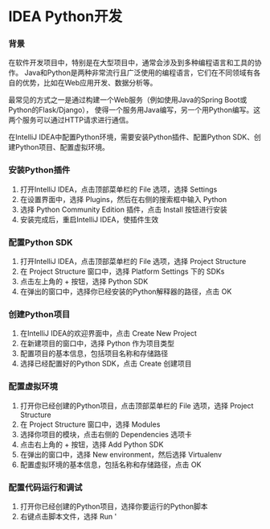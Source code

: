 # IDEA Python开发

### 背景
在软件开发项目中，特别是在大型项目中，通常会涉及到多种编程语言和工具的协作。
Java和Python是两种非常流行且广泛使用的编程语言，它们在不同领域有各自的优势，比如在Web应用开发、数据分析等。

最常见的方式之一是通过构建一个Web服务（例如使用Java的Spring Boot或Python的Flask/Django），
使得一个服务用Java编写，另一个用Python编写。这两个服务可以通过HTTP请求进行通信。

在IntelliJ IDEA中配置Python环境，需要安装Python插件、配置Python SDK、创建Python项目、配置虚拟环境。

### 安装Python插件

1. 打开IntelliJ IDEA，点击顶部菜单栏的 File 选项，选择 Settings
2. 在设置界面中，选择 Plugins，然后在右侧的搜索框中输入 Python
3. 选择 Python Community Edition 插件，点击 Install 按钮进行安装
4. 安装完成后，重启IntelliJ IDEA，使插件生效

### 配置Python SDK

1. 打开IntelliJ IDEA，点击顶部菜单栏的 File 选项，选择 Project Structure
2. 在 Project Structure 窗口中，选择 Platform Settings 下的 SDKs
3. 点击左上角的 + 按钮，选择 Python SDK
4. 在弹出的窗口中，选择你已经安装的Python解释器的路径，点击 OK

### 创建Python项目

1. 在IntelliJ IDEA的欢迎界面中，点击 Create New Project
2. 在新建项目的窗口中，选择 Python 作为项目类型
3. 配置项目的基本信息，包括项目名称和存储路径
4. 选择已经配置好的Python SDK，点击 Create 创建项目

### 配置虚拟环境

1. 打开你已经创建的Python项目，点击顶部菜单栏的 File 选项，选择 Project Structure
2. 在 Project Structure 窗口中，选择 Modules
3. 选择你项目的模块，点击右侧的 Dependencies 选项卡
4. 点击右上角的 + 按钮，选择 Add Python SDK
5. 在弹出的窗口中，选择 New environment，然后选择 Virtualenv
6. 配置虚拟环境的基本信息，包括名称和存储路径，点击 OK

### 配置代码运行和调试

1. 打开你已经创建的Python项目，选择你要运行的Python脚本
2. 右键点击脚本文件，选择 Run '<script name>'
3. 在底部的 Run 窗口中，可以看到脚本的运行结果
4. 如果需要调试代码，可以在代码行号处点击，设置断点
5. 右键点击脚本文件，选择 Debug '<script name>'